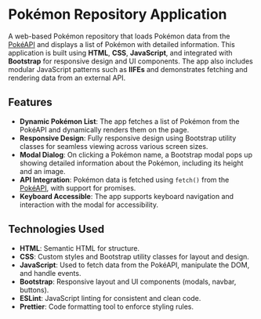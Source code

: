 # Pokémon Repository Application

A web-based Pokémon repository that loads Pokémon data from the [PokéAPI](https://pokeapi.co/api/v2/pokemon/?limit=150) and displays a list of Pokémon with detailed information. This application is built using **HTML**, **CSS**, **JavaScript**, and integrated with **Bootstrap** for responsive design and UI components. The app also includes modular JavaScript patterns such as **IIFEs** and demonstrates fetching and rendering data from an external API.

## Features

- **Dynamic Pokémon List**: The app fetches a list of Pokémon from the PokéAPI and dynamically renders them on the page.
- **Responsive Design**: Fully responsive design using Bootstrap utility classes for seamless viewing across various screen sizes.
- **Modal Dialog**: On clicking a Pokémon name, a Bootstrap modal pops up showing detailed information about the Pokémon, including its height and an image.
- **API Integration**: Pokémon data is fetched using `fetch()` from the [PokéAPI](https://pokeapi.co/api/v2/pokemon/?limit=150), with support for promises.
- **Keyboard Accessible**: The app supports keyboard navigation and interaction with the modal for accessibility.

## Technologies Used

- **HTML**: Semantic HTML for structure.
- **CSS**: Custom styles and Bootstrap utility classes for layout and design.
- **JavaScript**: Used to fetch data from the PokéAPI, manipulate the DOM, and handle events.
- **Bootstrap**: Responsive layout and UI components (modals, navbar, buttons).
- **ESLint**: JavaScript linting for consistent and clean code.
- **Prettier**: Code formatting tool to enforce styling rules.
